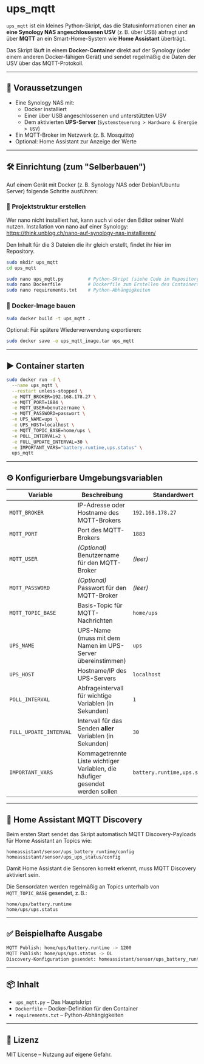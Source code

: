 # ups_mqtt

`ups_mqtt` ist ein kleines Python-Skript, das die Statusinformationen einer **an eine Synology NAS angeschlossenen USV** (z. B. über USB) abfragt und über **MQTT** an ein Smart-Home-System wie **Home Assistant** überträgt.

Das Skript läuft in einem **Docker-Container** direkt auf der Synology (oder einem anderen Docker-fähigen Gerät) und sendet regelmäßig die Daten der USV über das MQTT-Protokoll.

---

## 🧩 Voraussetzungen

- Eine Synology NAS mit:
  - Docker installiert
  - Einer über USB angeschlossenen und unterstützten USV
  - Dem aktivierten **UPS-Server** (`Systemsteuerung > Hardware & Energie > USV`)
- Ein MQTT-Broker im Netzwerk (z. B. Mosquitto)
- Optional: Home Assistant zur Anzeige der Werte

---

## 🛠️ Einrichtung (zum "Selberbauen")

Auf einem Gerät mit Docker (z. B. Synology NAS oder Debian/Ubuntu Server) folgende Schritte ausführen:

### 📁 Projektstruktur erstellen
Wer nano nicht installiert hat, kann auch vi oder den Editor seiner Wahl nutzen.
Installation von nano auf einer Synology: https://think.unblog.ch/nano-auf-synology-nas-installieren/

Den Inhalt für die 3 Dateien die ihr gleich erstellt, findet ihr hier im Repository.

```bash
sudo mkdir ups_mqtt
cd ups_mqtt

sudo nano ups_mqtt.py         # Python-Skript (siehe Code im Repository)
sudo nano Dockerfile          # Dockerfile zum Erstellen des Containers
sudo nano requirements.txt    # Python-Abhängigkeiten
```

### 🐳 Docker-Image bauen

```bash
sudo docker build -t ups_mqtt .
```

Optional: Für spätere Wiederverwendung exportieren:

```bash
sudo docker save -o ups_mqtt_image.tar ups_mqtt
```

---

## ▶️ Container starten

```bash
sudo docker run -d \
  --name ups_mqtt \
  --restart unless-stopped \
  -e MQTT_BROKER=192.168.178.27 \
  -e MQTT_PORT=1884 \
  -e MQTT_USER=benutzername \
  -e MQTT_PASSWORD=passwort \
  -e UPS_NAME=ups \
  -e UPS_HOST=localhost \
  -e MQTT_TOPIC_BASE=home/ups \
  -e POLL_INTERVAL=2 \
  -e FULL_UPDATE_INTERVAL=30 \
  -e IMPORTANT_VARS="battery.runtime,ups.status" \
  ups_mqtt
```

---

## ⚙️ Konfigurierbare Umgebungsvariablen

| Variable              | Beschreibung                                                                 | Standardwert              |
|-----------------------|------------------------------------------------------------------------------|---------------------------|
| `MQTT_BROKER`         | IP-Adresse oder Hostname des MQTT-Brokers                                    | `192.168.178.27`          |
| `MQTT_PORT`           | Port des MQTT-Brokers                                                        | `1883`                    |
| `MQTT_USER`           | *(Optional)* Benutzername für den MQTT-Broker                                | *(leer)*                  |
| `MQTT_PASSWORD`       | *(Optional)* Passwort für den MQTT-Broker                                    | *(leer)*                  |
| `MQTT_TOPIC_BASE`     | Basis-Topic für MQTT-Nachrichten                                             | `home/ups`                |
| `UPS_NAME`            | UPS-Name (muss mit dem Namen im UPS-Server übereinstimmen)                   | `ups`                     |
| `UPS_HOST`            | Hostname/IP des UPS-Servers                                                  | `localhost`               |
| `POLL_INTERVAL`       | Abfrageintervall für wichtige Variablen (in Sekunden)                        | `1`                       |
| `FULL_UPDATE_INTERVAL`| Intervall für das Senden **aller** Variablen (in Sekunden)                   | `30`                      |
| `IMPORTANT_VARS`      | Kommagetrennte Liste wichtiger Variablen, die häufiger gesendet werden sollen| `battery.runtime,ups.status` |

---

## 🏡 Home Assistant MQTT Discovery

Beim ersten Start sendet das Skript automatisch MQTT Discovery-Payloads für Home Assistant an Topics wie:

```
homeassistant/sensor/ups_battery_runtime/config
homeassistant/sensor/ups_ups_status/config
```

Damit Home Assistant die Sensoren korrekt erkennt, muss MQTT Discovery aktiviert sein.

Die Sensordaten werden regelmäßig an Topics unterhalb von `MQTT_TOPIC_BASE` gesendet, z. B.:

```
home/ups/battery.runtime
home/ups/ups.status
```

---

## ✅ Beispielhafte Ausgabe

```bash
MQTT Publish: home/ups/battery.runtime -> 1200
MQTT Publish: home/ups/ups.status -> OL
Discovery-Konfiguration gesendet: homeassistant/sensor/ups_battery_runtime/config
```

---

## 📦 Inhalt

- `ups_mqtt.py` – Das Hauptskript
- `Dockerfile` – Docker-Definition für den Container
- `requirements.txt` – Python-Abhängigkeiten

---

## 📜 Lizenz

MIT License – Nutzung auf eigene Gefahr.
